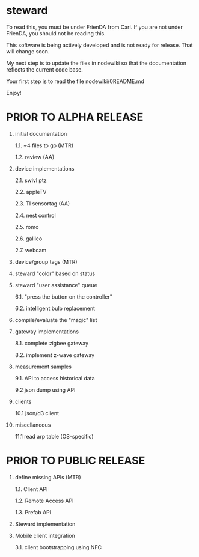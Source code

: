 steward
=======
To read this, you must be under FrienDA from Carl. If you are not under FrienDA, you should not be reading this.

This software is being actively developed and is not ready for release.
That will change soon.

My next step is to update the files in nodewiki so that the documentation reflects the current code base.

Your first step is to read the file nodewiki/0README.md

Enjoy!


PRIOR TO ALPHA RELEASE
======================

1. initial documentation

    1.1. ~4 files to go (MTR)

    1.2. review (AA)

2. device implementations

    2.1. swivl ptz

    2.2. appleTV

    2.3. TI sensortag (AA)

    2.4. nest control

    2.5. romo

    2.6. galileo

    2.7. webcam

4. device/group tags (MTR)

5. steward "color" based on status

6. steward "user assistance" queue

    6.1. "press the button on the controller"

    6.2. intelligent bulb replacement

7. compile/evaluate the "magic" list

8. gateway implementations

    8.1. complete zigbee gateway

    8.2. implement z-wave gateway

9. measurement samples

    9.1. API to access historical data

    9.2 json dump using API

10. clients

    10.1 json/d3 client

11. miscellaneous

    11.1 read arp table (OS-specific)



PRIOR TO PUBLIC RELEASE
=======================

1. define missing APIs (MTR)

    1.1. Client API

    1.2. Remote Access API

    1.3. Prefab API

2. Steward implementation

3. Mobile client integration

    3.1. client bootstrapping using NFC
